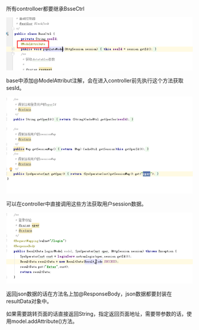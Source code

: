 所有controlloer都要继承BsseCtrl

![](/assets/ModelAttribute.png)

base中添加@ModelAttribut注解，会在进入controller前先执行这个方法获取sesId。

![](/assets/baseCtrl.png)

可以在controller中直接调用这些方法获取用户session数据。

![](/assets/controller-demo.png)

返回json数据的话在方法名上加@ResponseBody，json数据都要封装在resultData对象中。

如果需要跳转页面的话直接返回String，指定返回页面地址，需要带参数的话，使用model.addAttribute\(\)方法。

